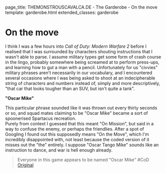 page_title: THEMONSTROUSCAVALCA.DE - The Garderobe - On the move
template: garderobe.html
extended_classes: garderobe

# On the move

I think I was a few hours into <em>Call of Duty: Modern Warfare 2</em> before I realised that I was surrounded by characters shouting instructions that I wasn't able to parse.
I assume military types get some form of crash course in the lingo, probably somewhere being screamed at to perform press-ups, and learning how to gut a man with a pencil.
Unfortunately for us "civvies" military phrases aren't necessarily in our vocabulary, and I encountered several occasions where I was being asked to shoot at an
indecipherable string of characters and numbers instead of, simply and more descriptively, "that car that looks tougher than an SUV, but isn't quite a tank".

**"Oscar Mike"**

This particular phrase sounded like it was thrown out every thirty seconds or so, and squad mates claiming to be "Oscar Mike" became a sort of spoonerised Spartacus recreation.  
Purely from context I guessed that this meant "On Mission", but said in a way to confuse the enemy, or perhaps the friendlies. After a spot of Googling I found out this supposedly
means "On the Move", which I'm incredibly disappointed with, not least because the coded version of it misses out the "the" entirely. I suppose "Oscar Tango Mike" sounds like an 
instruction to dance, and war is hell enough already.

> Everyone in this game appears to be named "Oscar Mike" #CoD<br />
[Original](https://twitter.com/FatConan/statuses/493364937608396800)
